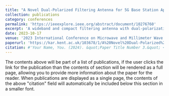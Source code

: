 ```yaml
---
title: "A Novel Dual-Polarized Filtering Antenna for 5G Base Station Applications"
collection: publications
category: conferences
permalink: 'https://ieeexplore.ieee.org/abstract/document/10276760'
excerpt: 'A wideband and compact filtering antenna with dual-polarization for 5G base station usage is proposed in this paper'
date: 2023-10-17
venue: '2023 International Conference on Microwave and Millimeter Wave Technology (ICMMT)'
paperurl: 'https://kar.kent.ac.uk/103678/1/A%20Novel%20Dual-Polarized%20Filtering%20Antenna%20for%205G%20Base%20Station%20Applications-icmmt_withname_check_deletereference_ieee.pdf'
citation: #'Your Name, You. (2024). &quot;Paper Title Number 3.&quot; <i>GitHub Journal of Bugs</i>. 1(3).'
---
```


The contents above will be part of a list of publications, if the user clicks the link for the publication than the contents of section will be rendered as a full page, allowing you to provide more information about the paper for the reader. When publications are displayed as a single page, the contents of the above "citation" field will automatically be included below this section in a smaller font.
